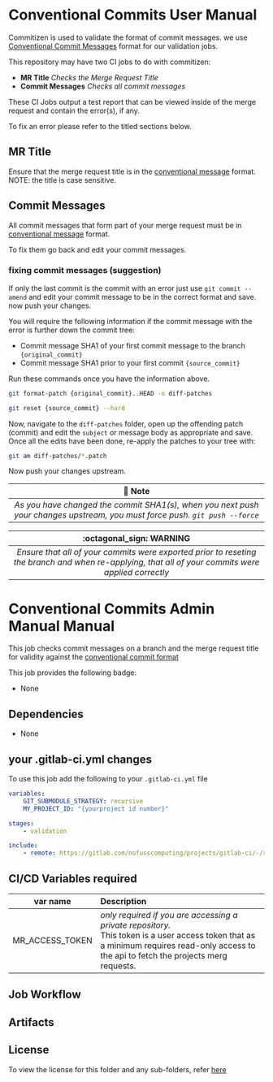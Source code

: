 # Conventional Commits User Manual
Commitizen is used to validate the format of commit messages. we use [Conventional Commit Messages](https://www.conventionalcommits.org/en/v1.0.0/) format for our validation jobs.

This repository may have two CI jobs to do with commitizen:
- **MR Title** *Checks the Merge Request Title*
- **Commit Messages** *Checks all commit messages*

These CI Jobs output a test report that can be viewed inside of the merge request and contain the error(s), if any.

To fix an error please refer to the titled sections below.

## MR Title
Ensure that the merge request title is in the [conventional message](https://www.conventionalcommits.org/en/v1.0.0/) format. NOTE: the title is case sensitive.


## Commit Messages
All commit messages that form part of your merge request must be in [conventional message](https://www.conventionalcommits.org/en/v1.0.0/) format. 

To fix them go back and edit your commit messages.


### fixing commit messages (suggestion)

If only the last commit is the commit with an error just use `git commit --amend` and edit your commit message to be in the correct format and save. now push your changes. 


You will require the following information if the commit message with the error is further down the commit tree:
 - Commit message SHA1 of your first commit message to the branch `{original_commit}`
 - Commit message SHA1 prior to your first commit `{source_commit}`

Run these commands once you have the information above.
``` bash
git format-patch {original_commit}..HEAD -o diff-patches

git reset {source_commit} --hard
```

Now, navigate to the `diff-patches` folder, open up the offending patch (commit) and edit the `subject` or message body as appropriate and save. Once all the edits have been done, re-apply the patches to your tree with:

``` bash
git am diff-patches/*.patch
```
Now push your changes upstream.

| :notebook_with_decorative_cover: Note  |
|:-----:|
|  *As you have changed the commit SHA1(s), when you next push your changes upstream, you must force push. `git push --force`*  |

| :octagonal_sign: **WARNING**  |
|:-----:|
|  *Ensure that all of your commits were exported prior to reseting the branch and when re-applying, that all of your commits were applied correctly*  |


# Conventional Commits Admin Manual Manual
This job checks commit messages on a branch and the merge request title for validity against the [conventional commit format](https://www.conventionalcommits.org/en/v1.0.0/)

This job provides the following badge:

- None

## Dependencies

- None

## your .gitlab-ci.yml changes
To use this job add the following to your `.gitlab-ci.yml` file

``` yaml
variables:
    GIT_SUBMODULE_STRATEGY: recursive
    MY_PROJECT_ID: "{yourproject id number}"

stages:
    - validation

include:
    - remote: https://gitlab.com/nofusscomputing/projects/gitlab-ci/-/raw/development/conventional_commits/.gitlab-ci.yml
```

## CI/CD Variables required

| var name | Description |
|:----:|:----|
| MR_ACCESS_TOKEN | *only required if you are accessing a private repository.* <br>This token is a user access token that as a minimum requires read-only access to the api to fetch the projects merg requests. |


## Job Workflow


## Artifacts


## License
To view the license for this folder and any sub-folders, refer [here](https://gitlab.com/nofusscomputing/projects/gitlab-ci)
